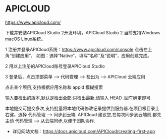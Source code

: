 #  APICLOUD

https://www.apicloud.com/

下载并安装APICloud Studio 2开发环境，APICloud Studio 2 当前支持Windows macOS Linux系统。

1 注册并登录APICloud系统：https://www.apicloud.com/console 点击左上角“创建应用”， 如图：选择“Native”，填写“名称”及“说明”，应用创建完成。

2  用以上注册的APICloud账号登录APICloud Studio

3 登录后，点击顶部菜单 --> 代码管理 --> 检出为 --> APICloud 云端应用

点击某个项目,支持根据应用名称和 appid 模糊搜索

输入要检出的版本,默认是检出全部;只检出最新,请输入 HEAD .回车确定即可.

本地提交可提交多次,支持批量将本地代码修改记录提供到服务器.在项目根目录上右键，选择 代码管理 --> 同步到云端. APICloud 建议您,在每次同步到云端前,都先主动 代码管理 --> 从云端同步,以便于团队协作.


* 详见网站文档：https://docs.apicloud.com/APICloud/creating-first-app
